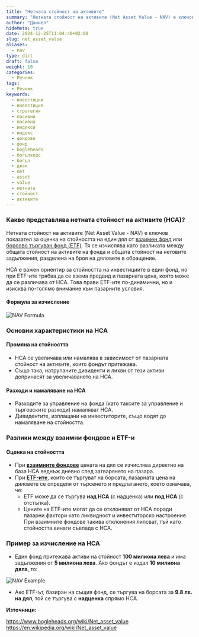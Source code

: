 ```yaml
---
title: "Нетната стойност на активите"
summary: "Нетната стойност на активите (Net Asset Value - NAV) е ключов показател за оценка на стойността на един дял от взаимен фонд или борсово търгуван фонд (ETF)"
author: "Даниел"
hideMeta: true
date: 2024-12-25T11:04:40+02:00
slug: net_asset_value
aliases:
  - nav
type: dict
draft: false
weight: 10
categories:
  - Речник
tags:
  - Речник
keywords:
  - инвестиции
  - инвестиция
  - стратегия
  - пасивни
  - пасивна
  - индекси
  - индекс
  - фондове
  - фонд
  - bogleheads
  - богълхедс
  - богъл
  - джак
  - net
  - asset
  - value
  - нетната
  - стойност
  - активите
---
```


### Какво представлява нетната стойност на активите (НСА)?

Нетната стойност на активите (Net Asset Value - NAV) е ключов показател за оценка на стойността на един дял от [взаимен фонд](/dict/mutual_fund) или [борсово търгуван фонд (ETF)](/dict/etf). Тя се изчислява като разликата между общата стойност на активите на фонда и общата стойност на неговите задължения, разделена на броя на дяловете в обращение.

НСА е важен ориентир за стойността на инвестициите в един фонд, но при ETF-ите трябва да се взема предвид и пазарната цена, която може да се различава от НСА. Това прави ETF-ите по-динамични, но и изисква по-голямо внимание към пазарните условия.

#### Формула за изчисление

![NAV Formula](/img/nav-formula.png)

### Основни характеристики на НСА

#### Промяна на стойността

-   НСА се увеличава или намалява в зависимост от пазарната стойност на активите, които фондът притежава.
-   Също така, натрупаните дивиденти и лихви от тези активи допринасят за увеличаването на НСА.

#### Разходи и намаляване на НСА

-   Разходите за управление на фонда (като таксите за управление и търговските разходи) намаляват НСА.
-   Дивидентите, изплащани на инвеститорите, също водят до намаляване на стойността.

### Разлики между взаимни фондове и ETF-и

#### Оценка на стойността

-   При [**взаимните фондове**](/dict/mutual_fund) цената на дял се изчислява директно на база НСА веднъж дневно след затварянето на пазара.
-   При [**ETF-ите**](/dict/etf), които се търгуват на борсата, пазарната цена на дяловете се определя от търсенето и предлагането, което означава, че:
    -   ETF може да се търгува **над НСА** (с надценка) или **под НСА** (с отстъпка).
    -   Цените на ETF-ите могат да се отклоняват от НСА поради пазарни фактори като ликвидност и инвеститорско настроение. При взаимните фондове такива отклонения липсват, тъй като стойността винаги съвпада с НСА.

### Пример за изчисление на НСА

-   Един фонд притежава активи на стойност **100 милиона лева** и има задължения от **5 милиона лева**. Ако фондът е издал **10 милиона дяла**, то:

![NAV Example](/img/nav-example.png)

-   Ако ETF-ът, базиран на същия фонд, се търгува на борсата за **9.8 лв. на дял**, той се търгува с **надценка** спрямо НСА.

**Източници:**

https://www.bogleheads.org/wiki/Net_asset_value  
https://en.wikipedia.org/wiki/Net_asset_value  
